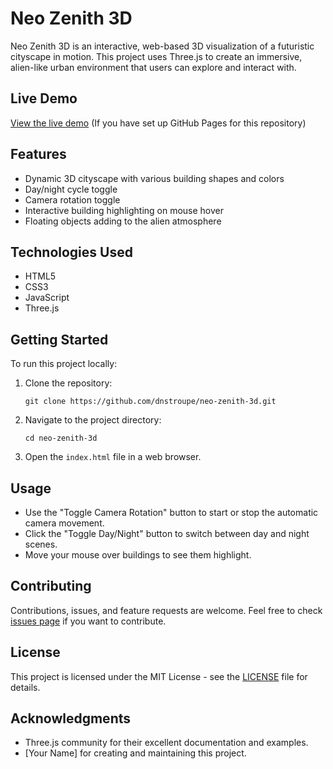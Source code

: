 # Neo Zenith 3D

Neo Zenith 3D is an interactive, web-based 3D visualization of a futuristic cityscape in motion. This project uses Three.js to create an immersive, alien-like urban environment that users can explore and interact with.

## Live Demo

[View the live demo](https://dnstroupe.github.io/neo-zenith-3d/) (If you have set up GitHub Pages for this repository)

## Features

- Dynamic 3D cityscape with various building shapes and colors
- Day/night cycle toggle
- Camera rotation toggle
- Interactive building highlighting on mouse hover
- Floating objects adding to the alien atmosphere

## Technologies Used

- HTML5
- CSS3
- JavaScript
- Three.js

## Getting Started

To run this project locally:

1. Clone the repository:
   ```
   git clone https://github.com/dnstroupe/neo-zenith-3d.git
   ```
2. Navigate to the project directory:
   ```
   cd neo-zenith-3d
   ```
3. Open the `index.html` file in a web browser.

## Usage

- Use the "Toggle Camera Rotation" button to start or stop the automatic camera movement.
- Click the "Toggle Day/Night" button to switch between day and night scenes.
- Move your mouse over buildings to see them highlight.

## Contributing

Contributions, issues, and feature requests are welcome. Feel free to check [issues page](https://github.com/dnstroupe/neo-zenith-3d/issues) if you want to contribute.

## License

This project is licensed under the MIT License - see the [LICENSE](LICENSE) file for details.

## Acknowledgments

- Three.js community for their excellent documentation and examples.
- [Your Name] for creating and maintaining this project.